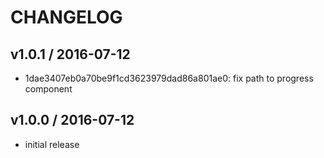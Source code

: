 
# CHANGELOG

## v1.0.1 / 2016-07-12

- 1dae3407eb0a70be9f1cd3623979dad86a801ae0: fix path to progress component

## v1.0.0 / 2016-07-12

- initial release
